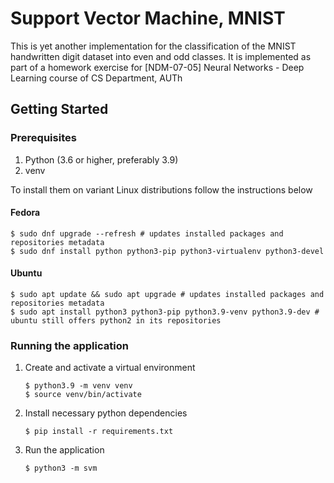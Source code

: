 # Support Vector Machine, MNIST
This is yet another implementation for the classification of the MNIST handwritten digit dataset into even and odd classes.
It is implemented as part of a homework exercise for [NDM-07-05] Neural Networks - Deep Learning course
of CS Department, AUTh


## Getting Started

### Prerequisites
1. Python (3.6 or higher, preferably 3.9)
2. venv

To install them on variant Linux distributions follow the instructions below

#### Fedora
```shell
$ sudo dnf upgrade --refresh # updates installed packages and repositories metadata
$ sudo dnf install python python3-pip python3-virtualenv python3-devel
```

#### Ubuntu 
```shell
$ sudo apt update && sudo apt upgrade # updates installed packages and repositories metadata
$ sudo apt install python3 python3-pip python3.9-venv python3.9-dev # ubuntu still offers python2 in its repositories
```

### Running the application
1. Create and activate a virtual environment 
    ```shell
    $ python3.9 -m venv venv
    $ source venv/bin/activate
    ```
2. Install necessary python dependencies 
   ```shell
   $ pip install -r requirements.txt
    ```
3. Run the application 
    ```shell
   $ python3 -m svm
    ```
